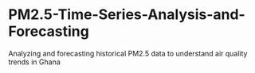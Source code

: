 # PM2.5-Time-Series-Analysis-and-Forecasting
Analyzing and forecasting historical PM2.5 data to understand air quality trends in Ghana
